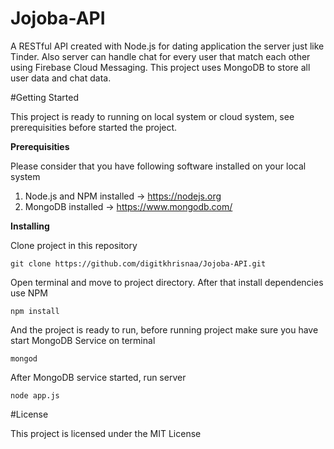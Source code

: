 # Jojoba-API

A RESTful API created with Node.js for dating application the server just like Tinder. Also server can handle chat for every user that match each other using Firebase Cloud Messaging. This project uses MongoDB to store all user data and chat data.

#Getting Started

This project is ready to running on local system or cloud system, see prerequisities before started the project.

**Prerequisities**

Please consider that you have following software installed on your local system

 1. Node.js and NPM installed -> https://nodejs.org
 2. MongoDB installed -> https://www.mongodb.com/

**Installing**

Clone project in this repository


    git clone https://github.com/digitkhrisnaa/Jojoba-API.git

Open terminal and move to project directory. After that install dependencies use NPM

    npm install
 
 And the project is ready to run, before running project make sure you have start MongoDB Service on terminal
 

    mongod
 
 After MongoDB service started, run server
 

    node app.js
  
 
#License

This project is licensed under the MIT License
